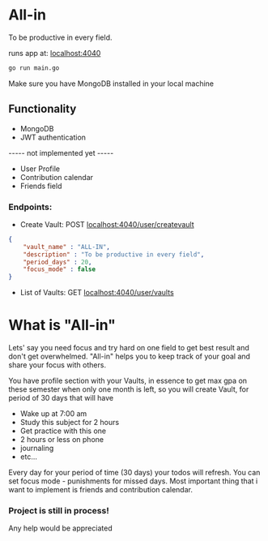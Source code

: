 # All-in

To be productive in every field.

runs app at: [localhost:4040](http://localhost:4040/)
```bash
go run main.go
```
Make sure you have MongoDB installed in your local machine
## Functionality
- MongoDB
- JWT authentication

----- not implemented yet -----
- User Profile 
- Contribution calendar 
- Friends field

### Endpoints:
- Create Vault: POST [localhost:4040/user/createvault](http://localhost:4040/user/createvault)
```json
{
    "vault_name" : "ALL-IN",
    "description" : "To be productive in every field",
    "period_days" : 20,
    "focus_mode" : false
}
```
- List of Vaults: GET [localhost:4040/user/vaults](http://localhost:4040/user/vaults)

# What is "All-in"
Lets' say you need focus and try hard on one field to get best result and don't get overwhelmed.
"All-in" helps you to keep track of your goal and share your focus with others.

You have profile section with your Vaults, in essence to get max gpa on these semester when only one month is left, 
so you will create Vault, for period of 30 days
that will have 

- Wake up at 7:00 am
- Study this subject for 2 hours
- Get practice with this one
- 2 hours or less on phone
- journaling
- etc...

Every day for your period of time (30 days) your todos will refresh.
You can set focus mode - punishments for missed days. 
Most important thing that i want to implement is friends and contribution calendar.

### Project is still in process! 
Any help would be appreciated 
